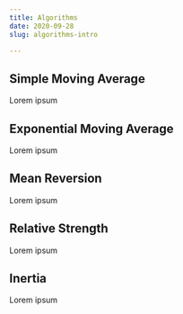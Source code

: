 ```yaml
---
title: Algorithms
date: 2020-09-28
slug: algorithms-intro

---
```

## Simple Moving Average

Lorem ipsum

## Exponential Moving Average

Lorem ipsum

## Mean Reversion

Lorem ipsum

## Relative Strength

Lorem ipsum

## Inertia

Lorem ipsum